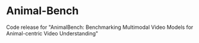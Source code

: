 # Animal-Bench
Code release for "AnimalBench: Benchmarking Multimodal Video Models for Animal-centric Video Understanding"
